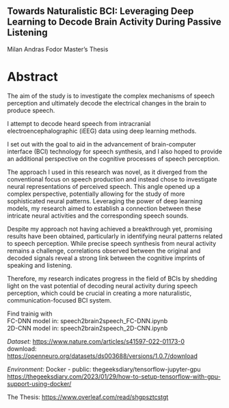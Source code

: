 ## Towards Naturalistic BCI: Leveraging Deep Learning to Decode Brain Activity During Passive Listening
Milan Andras Fodor
Master’s Thesis

# Abstract

The aim of the study is to investigate the complex mechanisms of speech perception and ultimately decode the electrical changes in the brain to produce speech.

I attempt to decode heard speech from intracranial electroencephalographic (iEEG) data using deep learning methods.

I set out with the goal to aid in the advancement of brain-computer interface (BCI) technology for speech synthesis, and I also hoped to provide an additional perspective on the cognitive processes of speech perception.

The approach I used in this research was novel, as it diverged from the conventional focus on speech production and instead chose to investigate neural representations of perceived speech. This angle opened up a complex perspective, potentially allowing for the study of more sophisticated neural patterns. Leveraging the power of deep learning models, my research aimed to establish a connection between these intricate neural activities and the corresponding speech sounds.

Despite my approach not having achieved a breakthrough yet, promising results have been obtained, particularly in identifying neural patterns related to speech perception. While precise speech synthesis from neural activity remains a challenge, correlations observed between the original and decoded signals reveal a strong link between the cognitive imprints of speaking and listening.

Therefore, my research indicates progress in the field of BCIs by shedding light on the vast potential of decoding neural activity during speech perception, which could be crucial in creating a more naturalistic, communication-focused BCI system.

Find trainig with <br>
FC-DNN model in: speech2brain2speech_FC-DNN.ipynb <br>
2D-CNN model in: speech2brain2speech_2D-CNN.ipynb


*Dataset:*  https://www.nature.com/articles/s41597-022-01173-0  
download: https://openneuro.org/datasets/ds003688/versions/1.0.7/download  


*Environment:*  Docker - public: thegeeksdiary/tensorflow-jupyter-gpu  
https://thegeeksdiary.com/2023/01/29/how-to-setup-tensorflow-with-gpu-support-using-docker/

The Thesis: https://www.overleaf.com/read/shgpsztcstgt
